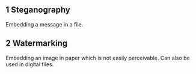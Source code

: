## 1 Steganography
Embedding a message in a file.

## 2 Watermarking
Embedding an image in paper which is not easily perceivable. Can also be used in digital files.
